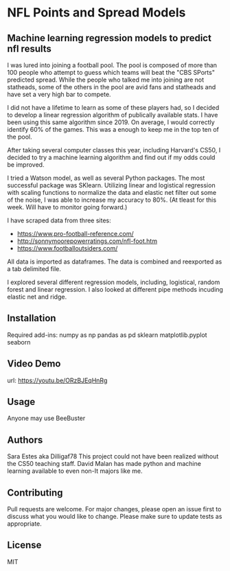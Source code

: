 # NFL Points and Spread Models

## Machine learning regression models to predict nfl results

I was lured into joining a football pool.  The pool is composed of more than 100 people who attempt to 
guess which teams will beat the "CBS SPorts" predicted spread.  While the people who talked me into joining 
are not statheads, some of the others in the pool are avid fans and statheads and have set a very high 
bar to compete.

I did not have a lifetime to learn as some of these players had, so I decided to develop a linear regression
algorithm of publically available stats.  I have been using this same algorithm since 2019.  On average, 
I would correctly identify 60% of the games.  This was a enough to keep me in the top ten of the pool.

After taking several computer classes this year, including Harvard's CS50, I decided to try a machine 
learning algorithm and find out if my odds could be improved.

I tried a Watson model, as well as several Python packages.  The most successful package was SKlearn.  Utilizing linear 
and logistical regression with scaling functions to normalize the data and elastic net filter out some of the noise, 
I was able to increase my accuracy to 80%. (At tleast for this week.  Will have to monitor going forward.)

I have scraped data from three sites:
* https://www.pro-football-reference.com/
* http://sonnymoorepowerratings.com/nfl-foot.htm
* https://www.footballoutsiders.com/

All data is imported as dataframes.  The data is combined and reexported as a tab delimited file. 

I explored several different regression models, including, logistical, random forest and linear regression.  I also looked at different
pipe methods incuding elastic net and ridge.

## Installation
Required add-ins:
numpy as np
pandas as pd
sklearn
matplotlib.pyplot
seaborn

## Video Demo
url: https://youtu.be/ORzBJEqHnRg

## Usage
Anyone may use BeeBuster

## Authors
Sara Estes aka Dilligaf78 
This project could not have been realized without the CS50 teaching staff. 
David Malan has made python and machine learning available to even non-It majors like me.

## Contributing
Pull requests are welcome. For major changes, please open an issue first to discuss what you would like to change. Please make sure to update tests as appropriate.

## License
MIT
